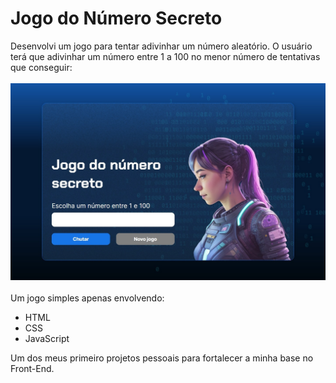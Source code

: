 # Jogo do Número Secreto 
Desenvolvi um jogo para tentar adivinhar um número aleatório. O usuário terá que adivinhar um número entre 1 a 100 no menor número de tentativas que conseguir:
<br> <br>
<img src="img/jogo-do-numero-secreto.jpg">
<br> <br>
Um jogo simples apenas envolvendo:
* HTML
* CSS
* JavaScript

Um dos meus primeiro projetos pessoais para fortalecer a minha base no Front-End.